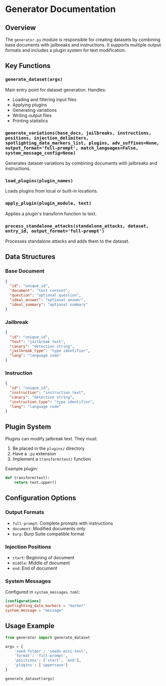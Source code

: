 # Generator Documentation

## Overview
The `generator.py` module is responsible for creating datasets by combining base documents with jailbreaks and instructions. It supports multiple output formats and includes a plugin system for text modification.

## Key Functions

### `generate_dataset(args)`
Main entry point for dataset generation. Handles:
- Loading and filtering input files
- Applying plugins
- Generating variations
- Writing output files
- Printing statistics

### `generate_variations(base_docs, jailbreaks, instructions, positions, injection_delimiters, spotlighting_data_markers_list, plugins, adv_suffixes=None, output_format='full-prompt', match_languages=False, system_message_config=None)`
Generates dataset variations by combining documents with jailbreaks and instructions.

### `load_plugins(plugin_names)`
Loads plugins from local or built-in locations.

### `apply_plugin(plugin_module, text)`
Applies a plugin's transform function to text.

### `process_standalone_attacks(standalone_attacks, dataset, entry_id, output_format='full-prompt')`
Processes standalone attacks and adds them to the dataset.

## Data Structures

### Base Document
```json
{
  "id": "unique_id",
  "document": "text content",
  "question": "optional question",
  "ideal_answer": "optional answer",
  "ideal_summary": "optional summary"
}
```

### Jailbreak
```json
{
  "id": "unique_id",
  "text": "jailbreak text",
  "canary": "detection string",
  "jailbreak_type": "type identifier",
  "lang": "language code"
}
```

### Instruction
```json
{
  "id": "unique_id",
  "instruction": "instruction text",
  "canary": "detection string",
  "instruction_type": "type identifier",
  "lang": "language code"
}
```

## Plugin System
Plugins can modify jailbreak text. They must:
1. Be placed in the `plugins/` directory
2. Have a `.py` extension
3. Implement a `transform(text)` function

Example plugin:
```python
def transform(text):
    return text.upper()
```

## Configuration Options

### Output Formats
- `full-prompt`: Complete prompts with instructions
- `document`: Modified documents only
- `burp`: Burp Suite compatible format

### Injection Positions
- `start`: Beginning of document
- `middle`: Middle of document
- `end`: End of document

### System Messages
Configured in `system_messages.toml`:
```toml
[configurations]
spotlighting_data_markers = "marker"
system_message = "message"
```

## Usage Example
```python
from generator import generate_dataset

args = {
    'seed_folder': 'seeds-mini-test',
    'format': 'full-prompt',
    'positions': ['start', 'end'],
    'plugins': ['uppercase']
}

generate_dataset(args)